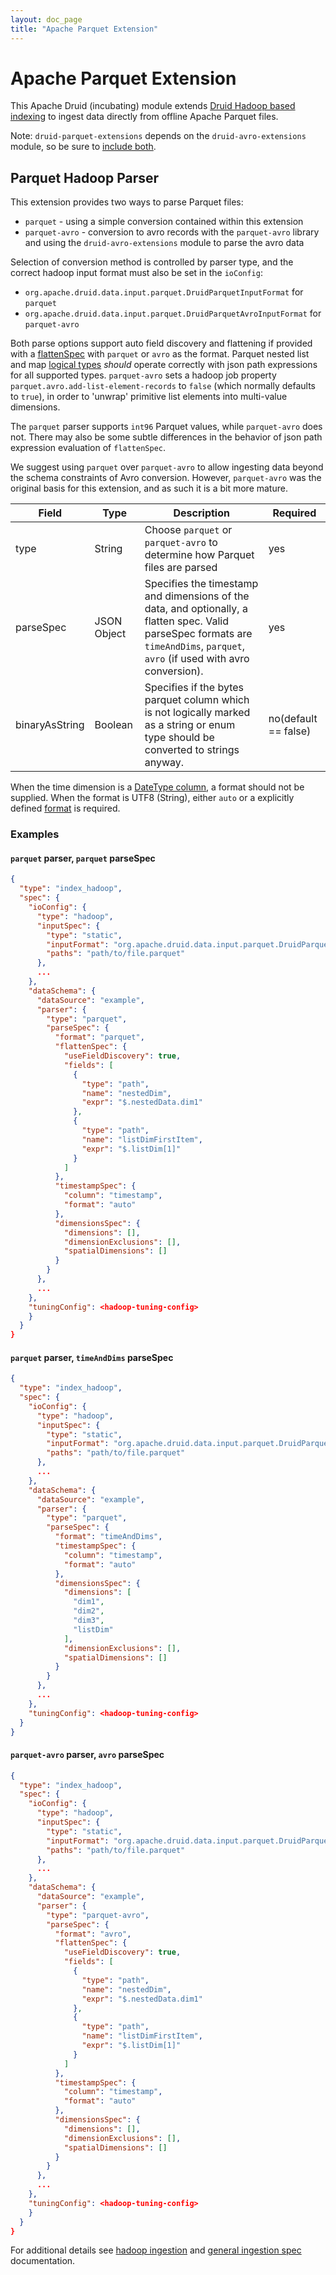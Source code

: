 ```yaml
---
layout: doc_page
title: "Apache Parquet Extension"
---
```


<!--
  ~ Licensed to the Apache Software Foundation (ASF) under one
  ~ or more contributor license agreements.  See the NOTICE file
  ~ distributed with this work for additional information
  ~ regarding copyright ownership.  The ASF licenses this file
  ~ to you under the Apache License, Version 2.0 (the
  ~ "License"); you may not use this file except in compliance
  ~ with the License.  You may obtain a copy of the License at
  ~
  ~   http://www.apache.org/licenses/LICENSE-2.0
  ~
  ~ Unless required by applicable law or agreed to in writing,
  ~ software distributed under the License is distributed on an
  ~ "AS IS" BASIS, WITHOUT WARRANTIES OR CONDITIONS OF ANY
  ~ KIND, either express or implied.  See the License for the
  ~ specific language governing permissions and limitations
  ~ under the License.
  -->
  
# Apache Parquet Extension

This Apache Druid (incubating) module extends [Druid Hadoop based indexing](../../ingestion/hadoop.html) to ingest data directly from offline 
Apache Parquet files. 

Note: `druid-parquet-extensions` depends on the `druid-avro-extensions` module, so be sure to
 [include  both](../../operations/including-extensions.html).

## Parquet Hadoop Parser

This extension provides two ways to parse Parquet files:

* `parquet` - using a simple conversion contained within this extension 
* `parquet-avro` - conversion to avro records with the `parquet-avro` library and using the `druid-avro-extensions`
 module to parse the avro data

Selection of conversion method is controlled by parser type, and the correct hadoop input format must also be set in 
the `ioConfig`:

* `org.apache.druid.data.input.parquet.DruidParquetInputFormat` for `parquet`
* `org.apache.druid.data.input.parquet.DruidParquetAvroInputFormat` for `parquet-avro`
 

Both parse options support auto field discovery and flattening if provided with a 
[flattenSpec](../../ingestion/flatten-json.html) with `parquet` or `avro` as the format. Parquet nested list and map 
[logical types](https://github.com/apache/parquet-format/blob/master/LogicalTypes.md) _should_ operate correctly with 
json path expressions for all supported types. `parquet-avro` sets a hadoop job property 
`parquet.avro.add-list-element-records` to `false` (which normally defaults to `true`), in order to 'unwrap' primitive 
list elements into multi-value dimensions.

The `parquet` parser supports `int96` Parquet values, while `parquet-avro` does not. There may also be some subtle 
differences in the behavior of json path expression evaluation of `flattenSpec`.

We suggest using `parquet` over `parquet-avro` to allow ingesting data beyond the schema constraints of Avro conversion. 
However, `parquet-avro` was the original basis for this extension, and as such it is a bit more mature.


|Field     | Type        | Description                                                                            | Required|
|----------|-------------|----------------------------------------------------------------------------------------|---------|
| type      | String      | Choose `parquet` or `parquet-avro` to determine how Parquet files are parsed | yes |
| parseSpec | JSON Object | Specifies the timestamp and dimensions of the data, and optionally, a flatten spec. Valid parseSpec formats are `timeAndDims`, `parquet`, `avro` (if used with avro conversion). | yes |
| binaryAsString | Boolean | Specifies if the bytes parquet column which is not logically marked as a string or enum type should be converted to strings anyway. | no(default == false) |

When the time dimension is a [DateType column](https://github.com/apache/parquet-format/blob/master/LogicalTypes.md), a format should not be supplied. When the format is UTF8 (String), either `auto` or a explicitly defined [format](http://www.joda.org/joda-time/apidocs/org/joda/time/format/DateTimeFormat.html) is required.

### Examples

#### `parquet` parser, `parquet` parseSpec
```json
{
  "type": "index_hadoop",
  "spec": {
    "ioConfig": {
      "type": "hadoop",
      "inputSpec": {
        "type": "static",
        "inputFormat": "org.apache.druid.data.input.parquet.DruidParquetInputFormat",
        "paths": "path/to/file.parquet"
      },
      ...
    },
    "dataSchema": {
      "dataSource": "example",
      "parser": {
        "type": "parquet",
        "parseSpec": {
          "format": "parquet",
          "flattenSpec": {
            "useFieldDiscovery": true,
            "fields": [
              {
                "type": "path",
                "name": "nestedDim",
                "expr": "$.nestedData.dim1"
              },
              {
                "type": "path",
                "name": "listDimFirstItem",
                "expr": "$.listDim[1]"
              }
            ]
          },
          "timestampSpec": {
            "column": "timestamp",
            "format": "auto"
          },
          "dimensionsSpec": {
            "dimensions": [],
            "dimensionExclusions": [],
            "spatialDimensions": []
          }
        }
      },
      ...
    },
    "tuningConfig": <hadoop-tuning-config>
    }
  }
}
```

#### `parquet` parser, `timeAndDims` parseSpec
```json
{
  "type": "index_hadoop",
  "spec": {
    "ioConfig": {
      "type": "hadoop",
      "inputSpec": {
        "type": "static",
        "inputFormat": "org.apache.druid.data.input.parquet.DruidParquetInputFormat",
        "paths": "path/to/file.parquet"
      },
      ...
    },
    "dataSchema": {
      "dataSource": "example",
      "parser": {
        "type": "parquet",
        "parseSpec": {
          "format": "timeAndDims",
          "timestampSpec": {
            "column": "timestamp",
            "format": "auto"
          },
          "dimensionsSpec": {
            "dimensions": [
              "dim1",
              "dim2",
              "dim3",
              "listDim"
            ],
            "dimensionExclusions": [],
            "spatialDimensions": []
          }
        }
      },
      ...
    },
    "tuningConfig": <hadoop-tuning-config>
  }
}

```
#### `parquet-avro` parser, `avro` parseSpec
```json
{
  "type": "index_hadoop",
  "spec": {
    "ioConfig": {
      "type": "hadoop",
      "inputSpec": {
        "type": "static",
        "inputFormat": "org.apache.druid.data.input.parquet.DruidParquetAvroInputFormat",
        "paths": "path/to/file.parquet"
      },
      ...
    },
    "dataSchema": {
      "dataSource": "example",
      "parser": {
        "type": "parquet-avro",
        "parseSpec": {
          "format": "avro",
          "flattenSpec": {
            "useFieldDiscovery": true,
            "fields": [
              {
                "type": "path",
                "name": "nestedDim",
                "expr": "$.nestedData.dim1"
              },
              {
                "type": "path",
                "name": "listDimFirstItem",
                "expr": "$.listDim[1]"
              }
            ]
          },
          "timestampSpec": {
            "column": "timestamp",
            "format": "auto"
          },
          "dimensionsSpec": {
            "dimensions": [],
            "dimensionExclusions": [],
            "spatialDimensions": []
          }
        }
      },
      ...
    },
    "tuningConfig": <hadoop-tuning-config>
    }
  }
}
```

For additional details see [hadoop ingestion](../../ingestion/hadoop.html) and [general ingestion spec](../../ingestion/ingestion-spec.html) documentation.